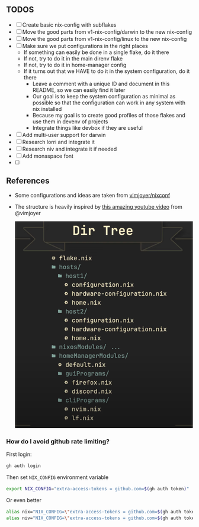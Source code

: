 ## TODOS

- [ ] Create basic nix-config with subflakes
- [ ] Move the good parts from v1-nix-config/darwin to the new nix-config
- [ ] Move the good parts from v1-nix-config/linux to the new nix-config
- [ ] Make sure we put configurations in the right places
  - If something can easily be done in a single flake, do it there
  - If not, try to do it in the main direnv flake
  - If not, try to do it in home-manager config
  - If it turns out that we HAVE to do it in the system configuration, do it there
    - Leave a comment with a unique ID and document in this README, so we can easily find it later
    - Our goal is to keep the system configuration as minimal as possible so that the configuration can work in any system with nix installed
    - Because my goal is to create good profiles of those flakes and use them in devenv of projects
    - Integrate things like devbox if they are useful
- [ ] Add multi-user support for darwin
- [ ] Research lorri and integrate it
- [ ] Research niv and integrate it if needed
- [ ] Add monaspace font
- [ ] 

## References

- Some configurations and ideas are taken from [vimjoyer/nixconf](https://github.com/vimjoyer/nixconf)
- The structure is heavily inspired by [this amazing youtube video](https://www.youtube.com/watch?v=vYc6IzKvAJQ) from @vimjoyer

  ![Directory Structure](./assets/images/directory-structure.png)

### How do I avoid github rate limiting?

First login:

```sh
gh auth login
```

Then set `NIX_CONFIG` environment variable

```sh
export NIX_CONFIG="extra-access-tokens = github.com=$(gh auth token)"
```

Or even better
```sh
alias nix="NIX_CONFIG=\"extra-access-tokens = github.com=$(gh auth token)\" nix"
alias niv="NIX_CONFIG=\"extra-access-tokens = github.com=$(gh auth token)\" niv"
```
